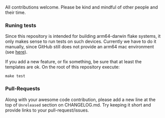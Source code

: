 All contributions welcome. Please be kind and mindful of other people and their time.

### Runing tests

Since this repository is intended for building arm64-darwin flake systems, it only
makes sense to run tests on such devices. Currently we have to do it manually, since
GitHub still does not provide an arm64 mac environment (see [here](https://github.com/actions/virtual-environments/issues/2187)). 

If you add a new feature, or fix something, be sure that at least the templates are ok.
On the root of this repository execute:

```shell
make test
```

### Pull-Requests

Along with your awesome code contribution, please add a new line at the top of `Unreleased`
section on CHANGELOG.md. Try keeping it short and provide links to your pull-request/issues.
